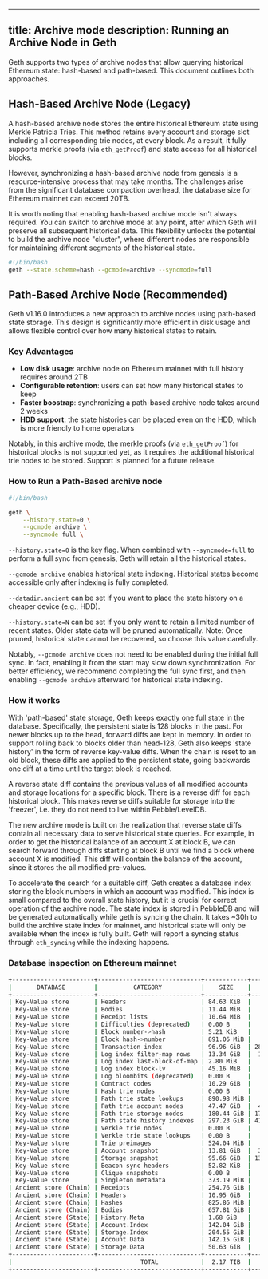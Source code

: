 ---
title: Archive mode
description: Running an Archive Node in Geth
--

Geth supports two types of archive nodes that allow querying historical Ethereum state: hash-based and path-based. This document outlines both approaches.

## Hash-Based Archive Node (Legacy)

A hash-based archive node stores the entire historical Ethereum state using Merkle Patricia Tries. This method retains every account and storage slot including all corresponding trie nodes, at every block. As a result, it fully supports merkle proofs (via `eth_getProof`) and state access for all historical blocks.

However, synchronizing a hash-based archive node from genesis is a resource-intensive process that may take months. The challenges arise from the significant database compaction overhead, the database size for Ethereum mainnet can exceed 20TB.

It is worth noting that enabling hash-based archive mode isn't always required. You can switch to archive mode at any point, after which Geth will preserve all subsequent historical data. This flexibility unlocks the potential to build the archive node "cluster", where different nodes are responsible for maintaining different segments of the historical state.

```sh
#!/bin/bash
geth --state.scheme=hash --gcmode=archive --syncmode=full
```

## Path-Based Archive Node (Recommended)

Geth v1.16.0 introduces a new approach to archive nodes using path-based state storage. This design is significantly more efficient in disk usage and allows flexible control over how many historical states to retain.

### Key Advantages

- **Low disk usage**: archive node on Ethereum mainnet with full history requires around 2TB
- **Configurable retention**: users can set how many historical states to keep
- **Faster boostrap**: synchronizing a path-based archive node takes around 2 weeks
- **HDD support**: the state histories can be placed even on the HDD, which is more friendly to home operators

Notably, in this archive mode, the merkle proofs (via `eth_getProof`) for historical blocks is not supported yet, as it requires the additional historical trie nodes to be stored. Support is planned for a future release.

### How to Run a Path-Based archive node

```sh
#!/bin/bash

geth \
    --history.state=0 \
    --gcmode archive \
    --syncmode full \
```

`--history.state=0` is the key flag. When combined with `--syncmode=full` to perform a full sync from genesis, Geth will retain all the historical states.

`--gcmode archive` enables historical state indexing. Historical states become accessible only after indexing is fully completed.

`--datadir.ancient` can be set if you want to place the state history on a cheaper device (e.g., HDD).

`--history.state=N` can be set if you only want to retain a limited number of recent states. Older state data will be pruned automatically. Note: Once pruned, historical state cannot be recovered, so choose this value carefully.

Notably, `--gcmode archive` does not need to be enabled during the initial full sync. In fact, enabling it from the start may slow down synchronization. For better efficiency, we recommend completing the full sync first, and then enabling `--gcmode archive` afterward for historical state indexing.


### How it works

With 'path-based' state storage, Geth keeps exactly one full state in the database. Specifically, the persistent state is 128 blocks in the past. For newer blocks up to the head, forward diffs are kept in memory. In order to support rolling back to blocks older than head-128, Geth also keeps 'state history' in the form of reverse key-value diffs. When the chain is reset to an old block, these diffs are applied to the persistent state, going backwards one diff at a time until the target block is reached.

A reverse state diff contains the previous values of all modified accounts and storage locations for a specific block. There is a reverse diff for each historical block. This makes reverse diffs suitable for storage into the 'freezer', i.e. they do not need to live within Pebble/LevelDB.

The new archive mode is built on the realization that reverse state diffs contain all necessary data to serve historical state queries. For example, in order to get the historical balance of an account X at block B, we can search forward through diffs starting at block B until we find a block where account X is modified. This diff will contain the balance of the account, since it stores the all modified pre-values.

To accelerate the search for a suitable diff, Geth creates a database index storing the block numbers in which an account was modified. This index is small compared to the overall state history, but it is crucial for correct operation of the archive node. The state index is stored in PebbleDB and will be generated automatically while geth is syncing the chain. It takes ~30h to build the archive state index for mainnet, and historical state will only be available when the index is fully built. Geth will report a syncing status through `eth_syncing` while the indexing happens.

### Database inspection on Ethereum mainnet

```sh
+-----------------------+-----------------------------+------------+------------+
|       DATABASE        |          CATEGORY           |    SIZE    |   ITEMS    |
+-----------------------+-----------------------------+------------+------------+
| Key-Value store       | Headers                     | 84.63 KiB  |        127 |
| Key-Value store       | Bodies                      | 11.44 MiB  |        127 |
| Key-Value store       | Receipt lists               | 10.64 MiB  |        127 |
| Key-Value store       | Difficulties (deprecated)   | 0.00 B     |          0 |
| Key-Value store       | Block number->hash          | 5.21 KiB   |        127 |
| Key-Value store       | Block hash->number          | 891.06 MiB |   22788924 |
| Key-Value store       | Transaction index           | 96.96 GiB  | 2865039365 |
| Key-Value store       | Log index filter-map rows   | 13.34 GiB  |  137082712 |
| Key-Value store       | Log index last-block-of-map | 2.80 MiB   |      61163 |
| Key-Value store       | Log index block-lv          | 45.16 MiB  |    2367672 |
| Key-Value store       | Log bloombits (deprecated)  | 0.00 B     |          0 |
| Key-Value store       | Contract codes              | 10.29 GiB  |    1712766 |
| Key-Value store       | Hash trie nodes             | 0.00 B     |          0 |
| Key-Value store       | Path trie state lookups     | 890.98 MiB |   22786783 |
| Key-Value store       | Path trie account nodes     | 47.47 GiB  |  411692001 |
| Key-Value store       | Path trie storage nodes     | 180.44 GiB | 1795510203 |
| Key-Value store       | Path state history indexes  | 297.23 GiB | 4124368811 |
| Key-Value store       | Verkle trie nodes           | 0.00 B     |          0 |
| Key-Value store       | Verkle trie state lookups   | 0.00 B     |          0 |
| Key-Value store       | Trie preimages              | 524.04 MiB |    7758083 |
| Key-Value store       | Account snapshot            | 13.81 GiB  |  300568494 |
| Key-Value store       | Storage snapshot            | 95.66 GiB  | 1326130982 |
| Key-Value store       | Beacon sync headers         | 52.82 KiB  |         83 |
| Key-Value store       | Clique snapshots            | 0.00 B     |          0 |
| Key-Value store       | Singleton metadata          | 373.19 MiB |         16 |
| Ancient store (Chain) | Receipts                    | 254.76 GiB |   22788798 |
| Ancient store (Chain) | Headers                     | 10.95 GiB  |   22788798 |
| Ancient store (Chain) | Hashes                      | 825.86 MiB |   22788798 |
| Ancient store (Chain) | Bodies                      | 657.81 GiB |   22788798 |
| Ancient store (State) | History.Meta                | 1.68 GiB   |   22786782 |
| Ancient store (State) | Account.Index               | 142.04 GiB |   22786782 |
| Ancient store (State) | Storage.Index               | 204.55 GiB |   22786782 |
| Ancient store (State) | Account.Data                | 142.15 GiB |   22786782 |
| Ancient store (State) | Storage.Data                | 50.63 GiB  |   22786782 |
+-----------------------+-----------------------------+------------+------------+
|                                    TOTAL            |  2.17 TIB  |            |
+-----------------------+-----------------------------+------------+------------+
```
